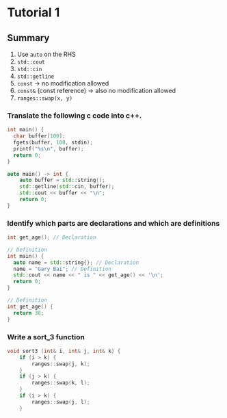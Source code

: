 # Tutorial 1 
## Summary 

1) Use `auto` on the RHS 
2) `std::cout`
3)  `std::cin`
4) `std::getline`
5) `const` -> no modification allowed
6) `const&` (const reference) -> also no modification allowed
7) `ranges::swap(x, y)`

### Translate the following c code into c++.
```c
int main() {
  char buffer[100];
  fgets(buffer, 100, stdin);
  printf("%s\n", buffer);
  return 0;
}
```

```c++
auto main() -> int { 
    auto buffer = std::string(); 
    std::getline(std::cin, buffer); 
    std::cout << buffer << "\n"; 
    return 0; 
}
```
### Identify which parts are declarations and which are definitions
```c++ 
int get_age(); // Declaration

// Definition
int main() {
  auto name = std::string{}; // Declaration
  name = "Gary Bai"; // Definition
  std::cout << name << " is " << get_age() << '\n';
  return 0;
}

// Definition
int get_age() {
  return 38;
}
```

### Write a sort_3 function 

```c++ 
void sort3 (int& i, int& j, int& k) { 
    if (i > k) { 
        ranges::swap(j, k); 
    }
    if (j > k) { 
        ranges::swap(k, l); 
    }
    if (i > k) { 
        ranges::swap(j, l); 
    }
```